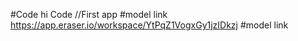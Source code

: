 #Code hi Code
//First app
#model link
https://app.eraser.io/workspace/YtPqZ1VogxGy1jzIDkzj
#model link